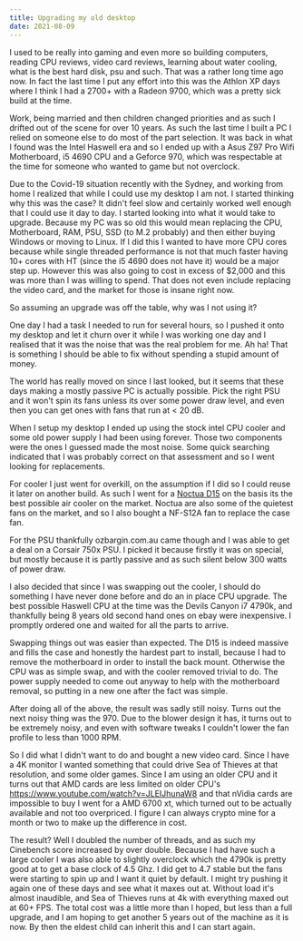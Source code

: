 ```yaml
---
title: Upgrading my old desktop
date: 2021-08-09
---
```


I used to be really into gaming and even more so building computers, reading CPU reviews, video card reviews, learning about water cooling, what is the best hard disk, psu and such. That was a rather long time ago now. In fact the last time I put any effort into this was the Athlon XP days where I think I had a 2700+ with a Radeon 9700, which was a pretty sick build at the time.

Work, being married and then children changed priorities and as such I drifted out of the scene for over 10 years. As such the last time I built a PC I relied on someone else to do most of the part selection. It was back in what I found was the Intel Haswell era and so I ended up with a Asus Z97 Pro Wifi Motherboard, i5 4690 CPU and a Geforce 970, which was respectable at the time for someone who wanted to game but not overclock.

Due to the Covid-19 situation recently with the Sydney, and working from home I realized that while I could use my desktop I am not. I started thinking why this was the case? It didn't feel slow and certainly worked well enough that I could use it day to day. I started looking into what it would take to upgrade. Because my PC was so old this would mean replacing the CPU, Motherboard, RAM, PSU, SSD (to M.2 probably) and then either buying Windows or moving to Linux. If I did this I wanted to have more CPU cores because while single threaded performance is not that much faster having 10+ cores with HT (since the i5 4690 does not have it) would be a major step up. However this was also going to cost in excess of $2,000 and this was more than I was willing to spend. That does not even include replacing the video card, and the market for those is insane right now.

So assuming an upgrade was off the table, why was I not using it?

One day I had a task I needed to run for several hours, so I pushed it onto my desktop and let it churn over it while I was working one day and I realised that it was the noise that was the real problem for me. Ah ha! That is something I should be able to fix without spending a stupid amount of money.

The world has really moved on since I last looked, but it seems that these days making a mostly passive PC is actually possible. Pick the right PSU and it won't spin its fans unless its over some power draw level, and even then you can get ones with fans that run at < 20 dB.

When I setup my desktop I ended up using the stock intel CPU cooler and some old power supply I had been using forever. Those two components were the ones I guessed made the most noise. Some quick searching indicated that I was probably correct on that assessment and so I went looking for replacements.

For cooler I just went for overkill, on the assumption if I did so I could reuse it later on another build. As such I went for a [Noctua D15](https://noctua.at/en/nh-d15) on the basis its the best possible air cooler on the market. Noctua are also some of the quietest fans on the market, and so I also bought a NF-S12A fan to replace the case fan.

For the PSU thankfully ozbargin.com.au came though and I was able to get a deal on a Corsair 750x PSU. I picked it because firstly it was on special, but mostly because it is partly passive and as such silent below 300 watts of power draw.

I also decided that since I was swapping out the cooler, I should do something I have never done before and do an in place CPU upgrade. The best possible Haswell CPU at the time was the Devils Canyon i7 4790k, and thankfully being 8 years old second hand ones on ebay were inexpensive. I promptly ordered one and waited for all the parts to arrive.

Swapping things out was easier than expected. The D15 is indeed massive and fills the case and honestly the hardest part to install, because I had to remove the motherboard in order to install the back mount. Otherwise the CPU was as simple swap, and with the cooler removed trivial to do. The power supply needed to come out anyway to help with the motherboard removal, so putting in a new one after the fact was simple.

After doing all of the above, the result was sadly still noisy. Turns out the next noisy thing was the 970. Due to the blower design it has, it turns out to be extremely noisy, and even with software tweaks I couldn't lower the fan profile to less than 1000 RPM.

So I did what I didn't want to do and bought a new video card. Since I have a 4K monitor I wanted something that could drive Sea of Thieves at that resolution, and some older games. Since I am using an older CPU and it turns out that AMD cards are less limited on older CPU's <https://www.youtube.com/watch?v=JLEIJhunaW8> and that nVidia cards are impossible to buy I went for a AMD 6700 xt, which turned out to be actually available and not too overpriced. I figure I can always crypto mine for a month or two to make up the difference in cost.

The result? Well I doubled the number of threads, and as such my Cinebench score increased by over double. Because I had have such a large cooler I was also able to slightly overclock which the 4790k is pretty good at to get a base clock of 4.5 Ghz. I did get to 4.7 stable but the fans were starting to spin up and I want it quiet by default. I might try pushing it again one of these days and see what it maxes out at. Without load it's almost inaudible, and Sea of Thieves runs at 4k with everything maxed out at 60+ FPS. The total cost was a little more than I hoped, but less than a full upgrade, and I am hoping to get another 5 years out of the machine as it is now. By then the eldest child can inherit this and I can start again.

